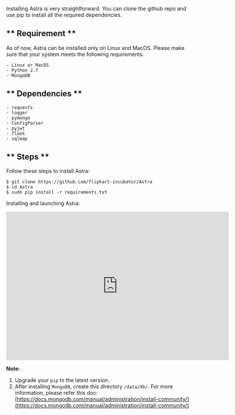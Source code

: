 Installing Astra is very straightforward. You can clone the github repo and use pip to install all the required dependencies. 

## ** Requirement **
As of now, Astra can be installed only on Linux and MacOS. Please make sure that your system meets the following requirements.
```
- Linux or MacOS
- Python 2.7
- MongoDB
```
## ** Dependencies **
```
- requests
- logger
- pymongo
- ConfigParser
- pyjwt
- flask
- sqlmap
```

## ** Steps **
Follow these steps to install Astra:
```
$ git clone https://github.com/flipkart-incubator/Astra
$ cd Astra
$ sudo pip install -r requirements.txt
```
Installing and launching Astra:

<iframe width="600" height="400" src="https://www.youtube.com/embed/EzT9jJlaK9k" frameborder="0" allowfullscreen></iframe>

**Note:**  
1. Upgrade your ```pip``` to the latest version.  
2. After installing ```MongoDB```, create this directory ```/data/db/```. For more information, please refer this doc: [https://docs.mongodb.com/manual/administration/install-community/](https://docs.mongodb.com/manual/administration/install-community/)
